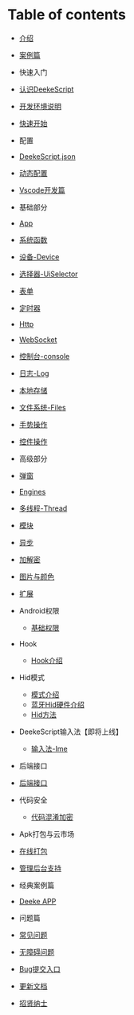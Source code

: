 # Table of contents

- [介绍](./README.md)
- [案例篇](./demo/demo.md)

-  快速入门
  - [认识DeekeScript](./quick/quick.md)
  - [开发环境说明](./quick/envir.md)
  - [快速开始](./quick/start.md)

<!-- - 入门视频
  - [3小时入门](./video/base.md)
  - [3小时进阶](./video/advanced.md) -->

-  配置
  - [DeekeScript.json](./config/config.md)
 -  [动态配置](./config/dynamics.md)
  - [Vscode开发篇](./config/vscode.md)


-  基础部分
  - [App](./base/app/app.md)
  - [系统函数](./base/system/funcs.md)
  - [设备-Device](./base/device/device.md)
  - [选择器-UiSelector](./base/uiSelector/uiSelector.md)
  - [表单](./base/ui/form.md)
  - [定时器](./base/timer/timer.md)
  - [Http](./base/http/http.md)
  - [WebSocket](./base/webSocket/webSocket.md)
  - [控制台-console](./base/console/console.md)
  - [日志-Log](./base/log/log.md)
  - [本地存储](./base/storage/storage.md)
  - [文件系统-Files](./base/files/files.md)
  - [手势操作](./base/gesture/gesture.md)
  - [控件操作](./base/uiObject/uiObject.md)


-  高级部分
  - [弹窗](./advance/dialogs.md)
  - [Engines](./advance/engines/engines.md)
  - [多线程-Thread](./advance/thread.md)
  - [模块](./advance/module.md)
  - [异步](./promise/awa.md)
  - [加解密](./advance/encryption.md)
  - [图片与颜色](./advance/photoAndColor.md)
  - [扩展](./advance/extension/extension.md)

- Android权限
  - [基础权限](./access/access.md)

- Hook
  - [Hook介绍](./hook/hook.md)

- Hid模式
  - [模式介绍](./hid/hid.md)
  - [蓝牙Hid硬件介绍](./hid/bluetooth.md)
  - [Hid方法](./hid/method.md)
  
- DeekeScript输入法【即将上线】
  -  [输入法-Ime](./inputMethod/method.md)

-  后端接口
  - [后端接口](./backendApi/activationCode.md)

- 代码安全
  - [代码混淆加密](./code/encryption.md)

-  Apk打包与云市场
  - [在线打包](./apk/apk.md)
  - [管理后台支持](./backend/backend.md)
  <!-- - [DeekeScript云市场](./cloud/cloud.md) -->


-  经典案例篇
  - [Deeke APP](./deeke/deeke.md)


-  问题篇
  - [常见问题](./question/question.md)
  - [无障碍问题](./question/accessibility.md)
  - [Bug提交入口](./question/bug.md)


- [更新文档](./UPDATE.md)
- [招贤纳士](./INVITE.md)
